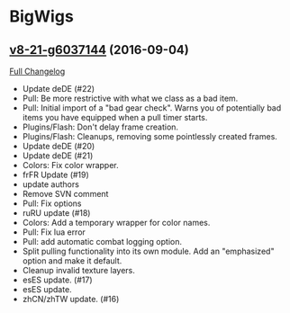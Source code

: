 # BigWigs

## [v8-21-g6037144](https://github.com/BigWigsMods/BigWigs/tree/603714427ccb93bf8f6716ef3d7180c551556630) (2016-09-04) [](#top)
[Full Changelog](https://github.com/BigWigsMods/BigWigs/compare/v8...603714427ccb93bf8f6716ef3d7180c551556630)

-   Update deDE (#22)  
-   Pull: Be more restrictive with what we class as a bad item.  
-   Pull: Initial import of a "bad gear check". Warns you of potentially bad items you have equipped when a pull timer starts.  
-   Plugins/Flash: Don't delay frame creation.  
-   Plugins/Flash: Cleanups, removing some pointlessly created frames.  
-   Update deDE (#20)  
-   Update deDE (#21)  
-   Colors: Fix color wrapper.  
-   frFR Update (#19)  
-   update authors  
-   Remove SVN comment  
-   Pull: Fix options  
-   ruRU update (#18)  
-   Colors: Add a temporary wrapper for color names.  
-   Pull: Fix lua error  
-   Pull: add automatic combat logging option.  
-   Split pulling functionality into its own module. Add an "emphasized" option and make it default.  
-   Cleanup invalid texture layers.  
-   esES update. (#17)  
-   esES update.  
-   zhCN/zhTW update. (#16)  
